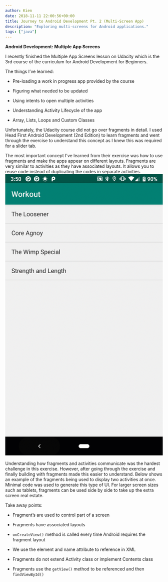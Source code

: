 ```yaml
---
author: Kien
date: 2018-11-11 22:00:56+00:00
title: Journey to Android Development Pt. 2 (Multi-Screen App)
description: "Exploring multi-screens for Android applications."
tags: ["java"]
---
```


**Android Development: Multiple App Screens**

I recently finished the Multiple App Screens lesson on Udacity which is the 3rd course of the curriculum for Android Development for Beginners.

The things I’ve learned:

- Pre-loading a work in progress app provided by the course

- Figuring what needed to be updated

- Using intents to open multiple activities

- Understanding Activity Lifecycle of the app

- Array, Lists, Loops and Custom Classes

Unfortunately, the Udacity course did not go over fragments in detail. I used Head First Android Development (2nd Edition) to learn fragments and went through the exercise to understand this concept as I knew this was required for a slider tab.

The most important concept I’ve learned from their exercise was how to use fragments and make the apps appear on different layouts. Fragments are very similar to activities as they have associated layouts. It allows you to reuse code instead of duplicating the codes in separate activities.![](./stopwatch.gif)

Understanding how fragments and activities communicate was the hardest challenge in this exercise. However, after going through the exercise and finally building with fragments made this easier to understand. Below shows an example of the fragments being used to display two activities at once. Minimal code was used to generate this type of UI. For larger screen sizes such as tablets, fragments can be used side by side to take up the extra screen real estate.

Take away points:

- Fragment’s are used to control part of a screen

- Fragments have associated layouts

- `onCreateView()` method is called every time Android requires the fragment layout

- We use the <fragment> element and name attribute to reference in XML

- Fragments do not extend Activity class or implement Contents class

- Fragments use the `getView()` method to be referenced and then `findViewById()`
